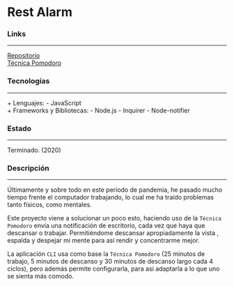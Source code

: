 # Rest Alarm

### Links

---

[Repositorio](https://github.com/cococov/rest-alarm)<br/>
[Técnica Pomodoro](https://en.wikipedia.org/wiki/Pomodoro_Technique)

### Tecnologías

---

<div class="list-super-index">
+ Lenguajes:
 - JavaScript
</div>

<div class="list-super-index">
+ Frameworks y Bibliotecas:
 - Node.js
 - Inquirer
 - Node-notifier
</div>

### Estado

---

Terminado. (2020)

### Descripción

---

Últimamente y sobre todo en este periodo de pandemia, he pasado mucho tiempo frente el computador trabajando, lo cual me ha traído problemas tanto físicos, como mentales.

Este proyecto viene a solucionar un poco esto, haciendo uso de la ``Técnica Pomodoro`` envía una notificación de escritorio, cada vez que haya que descansar o trabajar. Permitiéndome descansar apropiadamente la vista , espalda y despejar mi mente para así rendir y concentrarme mejor.

La aplicación ``CLI`` usa como base la ``Técnica Pomodoro`` (25 minutos de trabajo, 5 minutos de descanso y 30 minutos de descanso largo cada 4 ciclos), pero además permite configurarla, para así adaptarla a lo que uno se sienta más comodo.